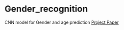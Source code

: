 # Gender_recognition
CNN model for Gender and age prediction
[Project Paper](./Gender_classification_report.pdf)

